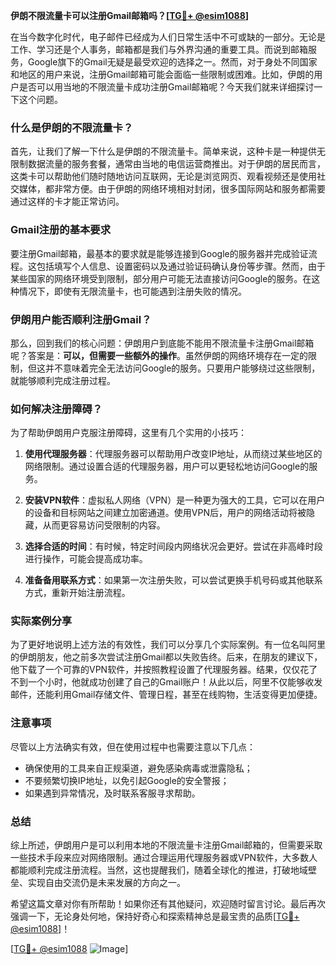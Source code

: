**伊朗不限流量卡可以注册Gmail邮箱吗？[[TG💪+ @esim1088](https://t.me/s/esim1088)]**

在当今数字化时代，电子邮件已经成为人们日常生活中不可或缺的一部分。无论是工作、学习还是个人事务，邮箱都是我们与外界沟通的重要工具。而说到邮箱服务，Google旗下的Gmail无疑是最受欢迎的选择之一。然而，对于身处不同国家和地区的用户来说，注册Gmail邮箱可能会面临一些限制或困难。比如，伊朗的用户是否可以用当地的不限流量卡成功注册Gmail邮箱呢？今天我们就来详细探讨一下这个问题。

### 什么是伊朗的不限流量卡？

首先，让我们了解一下什么是伊朗的不限流量卡。简单来说，这种卡是一种提供无限制数据流量的服务套餐，通常由当地的电信运营商推出。对于伊朗的居民而言，这类卡可以帮助他们随时随地访问互联网，无论是浏览网页、观看视频还是使用社交媒体，都非常方便。由于伊朗的网络环境相对封闭，很多国际网站和服务都需要通过这样的卡才能正常访问。

### Gmail注册的基本要求

要注册Gmail邮箱，最基本的要求就是能够连接到Google的服务器并完成验证流程。这包括填写个人信息、设置密码以及通过验证码确认身份等步骤。然而，由于某些国家的网络环境受到限制，部分用户可能无法直接访问Google的服务。在这种情况下，即使有无限流量卡，也可能遇到注册失败的情况。

### 伊朗用户能否顺利注册Gmail？

那么，回到我们的核心问题：伊朗用户到底能不能用不限流量卡注册Gmail邮箱呢？答案是：**可以，但需要一些额外的操作**。虽然伊朗的网络环境存在一定的限制，但这并不意味着完全无法访问Google的服务。只要用户能够绕过这些限制，就能够顺利完成注册过程。

### 如何解决注册障碍？

为了帮助伊朗用户克服注册障碍，这里有几个实用的小技巧：

1. **使用代理服务器**：代理服务器可以帮助用户改变IP地址，从而绕过某些地区的网络限制。通过设置合适的代理服务器，用户可以更轻松地访问Google的服务。
   
2. **安装VPN软件**：虚拟私人网络（VPN）是一种更为强大的工具，它可以在用户的设备和目标网站之间建立加密通道。使用VPN后，用户的网络活动将被隐藏，从而更容易访问受限制的内容。

3. **选择合适的时间**：有时候，特定时间段内网络状况会更好。尝试在非高峰时段进行操作，可能会提高成功率。

4. **准备备用联系方式**：如果第一次注册失败，可以尝试更换手机号码或其他联系方式，重新开始注册流程。

### 实际案例分享

为了更好地说明上述方法的有效性，我们可以分享几个实际案例。有一位名叫阿里的伊朗朋友，他之前多次尝试注册Gmail都以失败告终。后来，在朋友的建议下，他下载了一个可靠的VPN软件，并按照教程设置了代理服务器。结果，仅仅花了不到一个小时，他就成功创建了自己的Gmail账户！从此以后，阿里不仅能够收发邮件，还能利用Gmail存储文件、管理日程，甚至在线购物，生活变得更加便捷。

### 注意事项

尽管以上方法确实有效，但在使用过程中也需要注意以下几点：

- 确保使用的工具来自正规渠道，避免感染病毒或泄露隐私；
- 不要频繁切换IP地址，以免引起Google的安全警报；
- 如果遇到异常情况，及时联系客服寻求帮助。

### 总结

综上所述，伊朗用户是可以利用本地的不限流量卡注册Gmail邮箱的，但需要采取一些技术手段来应对网络限制。通过合理运用代理服务器或VPN软件，大多数人都能顺利完成注册流程。当然，这也提醒我们，随着全球化的推进，打破地域壁垒、实现自由交流仍是未来发展的方向之一。

希望这篇文章对你有所帮助！如果你还有其他疑问，欢迎随时留言讨论。最后再次强调一下，无论身处何地，保持好奇心和探索精神总是最宝贵的品质[[TG💪+ @esim1088](https://t.me/s/esim1088)]！

[[TG💪+ @esim1088](https://t.me/s/esim1088) ![Image](https://i.postimg.cc/4NQfJmqS/Snipaste-2025-05-13-00-14-12.png)]